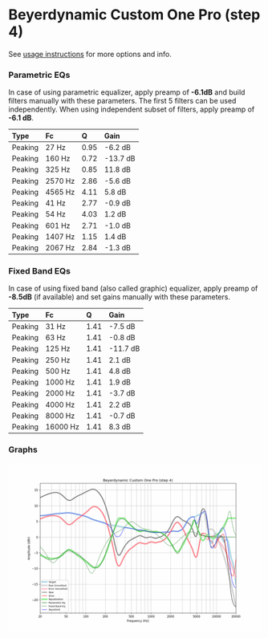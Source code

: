 # Beyerdynamic Custom One Pro (step 4)
See [usage instructions](https://github.com/jaakkopasanen/AutoEq#usage) for more options and info.

### Parametric EQs
In case of using parametric equalizer, apply preamp of **-6.1dB** and build filters manually
with these parameters. The first 5 filters can be used independently.
When using independent subset of filters, apply preamp of **-6.1 dB**.

| Type    | Fc      |    Q | Gain     |
|:--------|:--------|:-----|:---------|
| Peaking | 27 Hz   | 0.95 | -6.2 dB  |
| Peaking | 160 Hz  | 0.72 | -13.7 dB |
| Peaking | 325 Hz  | 0.85 | 11.8 dB  |
| Peaking | 2570 Hz | 2.86 | -5.6 dB  |
| Peaking | 4565 Hz | 4.11 | 5.8 dB   |
| Peaking | 41 Hz   | 2.77 | -0.9 dB  |
| Peaking | 54 Hz   | 4.03 | 1.2 dB   |
| Peaking | 601 Hz  | 2.71 | -1.0 dB  |
| Peaking | 1407 Hz | 1.15 | 1.4 dB   |
| Peaking | 2067 Hz | 2.84 | -1.3 dB  |

### Fixed Band EQs
In case of using fixed band (also called graphic) equalizer, apply preamp of **-8.5dB**
(if available) and set gains manually with these parameters.

| Type    | Fc       |    Q | Gain     |
|:--------|:---------|:-----|:---------|
| Peaking | 31 Hz    | 1.41 | -7.5 dB  |
| Peaking | 63 Hz    | 1.41 | -0.8 dB  |
| Peaking | 125 Hz   | 1.41 | -11.7 dB |
| Peaking | 250 Hz   | 1.41 | 2.1 dB   |
| Peaking | 500 Hz   | 1.41 | 4.8 dB   |
| Peaking | 1000 Hz  | 1.41 | 1.9 dB   |
| Peaking | 2000 Hz  | 1.41 | -3.7 dB  |
| Peaking | 4000 Hz  | 1.41 | 2.2 dB   |
| Peaking | 8000 Hz  | 1.41 | -0.7 dB  |
| Peaking | 16000 Hz | 1.41 | 8.3 dB   |

### Graphs
![](./Beyerdynamic%20Custom%20One%20Pro%20(step%204).png)